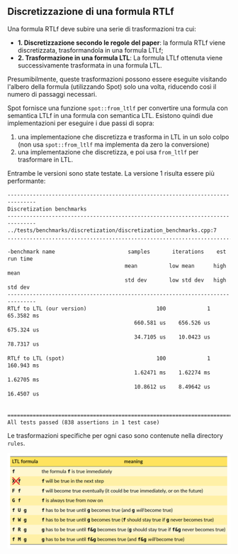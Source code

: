 ## Discretizzazione di una formula RTLf
Una formula RTLf deve subire una serie di trasformazioni tra cui:
- **1. Discretizzazione secondo le regole del paper**: la formula RTLf viene discretizzata, trasformandola in una formula LTLf;
- **2. Trasformazione in una formula LTL**: La formula LTLf ottenuta viene successivamente trasformata in una formula LTL.

Presumibilmente, queste trasformazioni possono essere eseguite visitando l'albero della formula (utilizzando Spot) solo una volta, riducendo così il numero di passaggi necessari.

Spot fornisce una funzione `spot::from_ltlf` per convertire una formula con semantica LTLf in una formula con semantica LTL.
Esistono quindi due implementazioni per eseguire i due passi di sopra:
1. una implementazione che discretizza e trasforma in LTL in un solo colpo (non usa `spot::from_ltlf` ma implementa da zero la conversione)
2. una implementazione che discretizza, e poi usa `from_ltlf` per trasformare in LTL.

Entrambe le versioni sono state testate. La versione 1 risulta essere più performante:
```
-------------------------------------------------------------------------------
Discretization benchmarks
-------------------------------------------------------------------------------
../tests/benchmarks/discretization/discretization_benchmarks.cpp:7
...............................................................................

-benchmark name                       samples       iterations    est run time
                                     mean          low mean      high mean
                                     std dev       low std dev   high std dev
-------------------------------------------------------------------------------
RTLf to LTL (our version)                      100             1    65.3582 ms 
                                        660.581 us    656.526 us    675.324 us 
                                        34.7105 us    10.0423 us    78.7317 us 
                                                                               
RTLf to LTL (spot)                             100             1    160.943 ms 
                                        1.62471 ms    1.62274 ms    1.62705 ms 
                                        10.8612 us    8.49642 us    16.4507 us 
                                                                               

===============================================================================
All tests passed (838 assertions in 1 test case)

```


Le trasformazioni specifiche per ogni caso sono contenute nella directory `rules`.

![img.png](spot-ltl.png)